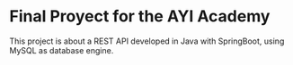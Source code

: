 # Final Proyect for the AYI Academy

This project is about a REST API developed in Java with SpringBoot, 
using MySQL as database engine.